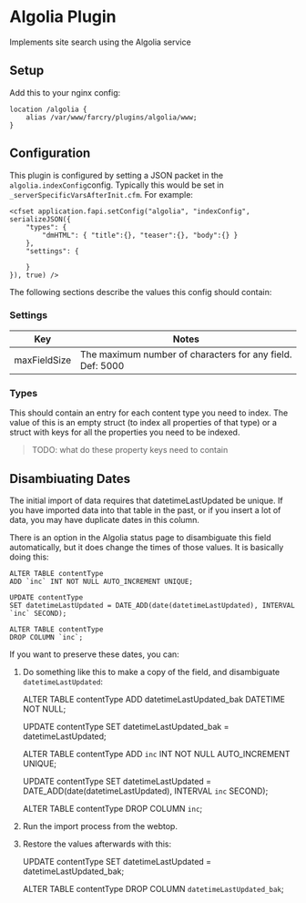 # Algolia Plugin
Implements site search using the Algolia service

## Setup

Add this to your nginx config:

    location /algolia {
        alias /var/www/farcry/plugins/algolia/www;
    }

## Configuration

This plugin is configured by setting a JSON packet in the `algolia.indexConfig`config. Typically this would be set in `_serverSpecificVarsAfterInit.cfm`. For example:

    <cfset application.fapi.setConfig("algolia", "indexConfig", serializeJSON({
        "types": {
            "dmHTML": { "title":{}, "teaser":{}, "body":{} }
        },
        "settings": {
            
        }
    }), true) />

The following sections describe the values this config should contain:

### Settings

| Key          | Notes                                                     |
| ------------ | --------------------------------------------------------- |
| maxFieldSize | The maximum number of characters for any field. Def: 5000 |

### Types

This should contain an entry for each content type you need to index. The value of this is an empty struct (to index all properties of that type) or a struct with keys for all the properties you need to be indexed.

> TODO: what do these property keys need to contain

## Disambiuating Dates

The initial import of data requires that datetimeLastUpdated be unique. If you have imported data into that table in the past, or if you insert a lot of data, you may have duplicate dates in this column.

There is an option in the Algolia status page to disambiguate this field automatically, but it does change the times of those values. It is basically doing this:

    ALTER TABLE contentType
    ADD `inc` INT NOT NULL AUTO_INCREMENT UNIQUE;
    
    UPDATE contentType
    SET datetimeLastUpdated = DATE_ADD(date(datetimeLastUpdated), INTERVAL `inc` SECOND);

    ALTER TABLE contentType
    DROP COLUMN `inc`;

If you want to preserve these dates, you can:

1) Do something like this to make a copy of the field, and disambiguate `datetimeLastUpdated`:

    ALTER TABLE contentType
    ADD datetimeLastUpdated_bak DATETIME NOT NULL;
    
    UPDATE contentType
    SET datetimeLastUpdated_bak = datetimeLastUpdated;

    ALTER TABLE contentType
    ADD `inc` INT NOT NULL AUTO_INCREMENT UNIQUE;
    
    UPDATE contentType
    SET datetimeLastUpdated = DATE_ADD(date(datetimeLastUpdated), INTERVAL `inc` SECOND);
    
    ALTER TABLE contentType
    DROP COLUMN `inc`;

2) Run the import process from the webtop.

3) Restore the values afterwards with this:

    UPDATE contentType
    SET datetimeLastUpdated = datetimeLastUpdated_bak;
    
    ALTER TABLE contentType
    DROP COLUMN `datetimeLastUpdated_bak`;

